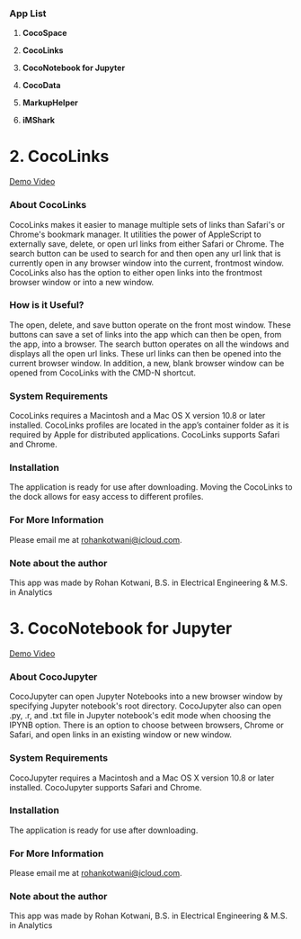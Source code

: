 ### App List

1. **CocoSpace** 

2. **CocoLinks** 

3. **CocoNotebook for Jupyter**

4. **CocoData**

5. **MarkupHelper**

6. **iMShark**

# 2. CocoLinks

[Demo Video](https://youtu.be/2O8myTtK64s)

### About CocoLinks

CocoLinks makes it easier to manage multiple sets of links than Safari's or Chrome's bookmark manager. It utilities the power of AppleScript to externally save, delete, or open url links from either Safari or Chrome. The search button can be used to search for and then open any url link that is currently open in any browser window into the current, frontmost window. CocoLinks also has the option to either open links into the frontmost browser window or into a new window.

### How is it Useful?

The open, delete, and save button operate on the front most window. These buttons can save a set of links into the app which can then be open, from the app, into a browser. The search button operates on all the windows and displays all the open url links. These url links can then be opened into the current browser window. In addition, a new, blank browser window can be opened from CocoLinks with the CMD-N shortcut.

### System Requirements

CocoLinks requires a Macintosh and a Mac OS X version 10.8 or later installed. CocoLinks profiles are located in the app’s container folder as it is required by Apple for distributed applications. CocoLinks supports Safari and Chrome.

### Installation

The application is ready for use after downloading. Moving the CocoLinks to the dock allows for easy access to different profiles.

### For More Information

Please email me at rohankotwani@icloud.com.

### Note about the author

This app was made by Rohan Kotwani, B.S. in Electrical Engineering & M.S. in Analytics

# 3. CocoNotebook for Jupyter

[Demo Video](https://youtu.be/ndPQCXWPld8)

### About CocoJupyter

CocoJupyter can open Jupyter Notebooks into a new browser window by specifying Jupyter notebook's root directory. CocoJupyter also can open .py, .r, and .txt file in Jupyter notebook's edit mode when choosing the IPYNB option. There is an option to choose between browsers, Chrome or Safari, and open links in an existing window or new window.

### System Requirements

CocoJupyter requires a Macintosh and a Mac OS X version 10.8 or later installed. CocoJupyter supports Safari and Chrome.

### Installation

The application is ready for use after downloading.

### For More Information

Please email me at rohankotwani@icloud.com.

### Note about the author

This app was made by Rohan Kotwani, B.S. in Electrical Engineering & M.S. in Analytics
